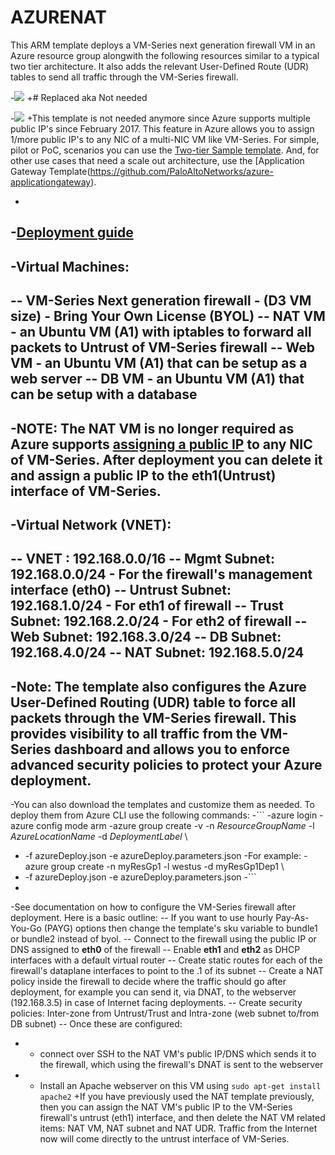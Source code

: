# AZURENAT
This ARM template deploys a VM-Series next generation firewall VM in an Azure resource group alongwith the following resources similar to a typical two tier architecture. It also adds the relevant User-Defined Route (UDR) tables to send all traffic through the VM-Series firewall.
  
 -[<img src="http://azuredeploy.net/deploybutton.png"/>](https://portal.azure.com/#create/Microsoft.Template/uri/https%3A%2F%2Fraw.githubusercontent.com%2FPaloAltoNetworks%2Fazure%2Fmaster%2Fvmseries-nat-webdb%2FazureDeploy.json)
 +# Replaced aka Not needed
  
 -[<img src="https://camo.githubusercontent.com/536ab4f9bc823c2e0ce72fb610aafda57d8c6c12/687474703a2f2f61726d76697a2e696f2f76697375616c697a65627574746f6e2e706e67" data-canonical-src="http://armviz.io/visualizebutton.png" style="max-width:100%;">](http://armviz.io/#/?load=https%3A%2F%2Fraw.githubusercontent.com%2FPaloAltoNetworks%2Fazure%2Fmaster%2Fvmseries-nat-webdb%2FazureDeploy.json)
 +This template is not needed anymore since Azure supports multiple public IP's since February 2017. This feature in Azure allows you to assign 1/more public IP's to any NIC of a multi-NIC VM like VM-Series. For simple, pilot or PoC, scenarios you can use the [Two-tier Sample template](https://github.com/PaloAltoNetworks/azure/tree/master/two-tier-sample). And, for other use cases that need a scale out architecture, use the [Application Gateway Template(https://github.com/PaloAltoNetworks/azure-applicationgateway). 
  
 -
 -[Deployment guide](https://github.com/PaloAltoNetworks/azure/blob/master/vmseries-nat-webdb/Azure_VM-Series_ARM_NAT_template_deployment_guide_v3.pdf)
 -
 -**Virtual Machines:**
 -
 -- VM-Series Next generation firewall - (D3 VM size) - Bring Your Own License (BYOL)
 -- NAT VM - an Ubuntu VM (A1) with iptables to forward all packets to Untrust of VM-Series firewall
 -- Web VM - an Ubuntu VM (A1) that can be setup as a web server
 -- DB VM - an Ubuntu VM (A1) that can be setup with a database
 -
 -<b>NOTE</b>: The NAT VM is no longer required as Azure supports [assigning a public IP](https://azure.microsoft.com/en-us/updates/ga-multiple-ips-per-nic) to any NIC of VM-Series. After deployment you can delete it and assign a public IP to the eth1(Untrust) interface of VM-Series.
 -
 -**Virtual Network (VNET):**
 -
 -- VNET : 192.168.0.0/16
 -- Mgmt Subnet: 192.168.0.0/24 - For the firewall's management interface (eth0)
 -- Untrust Subnet: 192.168.1.0/24 - For eth1 of firewall
 -- Trust Subnet: 192.168.2.0/24 - For eth2 of firewall
 -- Web Subnet: 192.168.3.0/24
 -- DB Subnet: 192.168.4.0/24
 -- NAT Subnet: 192.168.5.0/24
 -
 -**Note:** The template also configures the Azure User-Defined Routing (UDR) table to force all packets through the VM-Series firewall. This provides visibility to all traffic from the VM-Series dashboard and allows you to enforce advanced security policies to protect your Azure deployment.
 -
 -You can also download the templates and customize them as needed. To deploy them from Azure CLI use the following commands:
 -```
 -azure login
 -azure config mode arm
 -azure group create -v -n <i>ResourceGroupName</i>  -l <i>AzureLocationName</i>  -d  <i>DeploymentLabel</i>  \
 -    -f azureDeploy.json  -e azureDeploy.parameters.json
 -For example:
 -azure group create  -n myResGp1  -l westus  -d myResGp1Dep1  \
 -    -f azureDeploy.json  -e azureDeploy.parameters.json
 -```
 -
 -See documentation on how to configure the VM-Series firewall after deployment. Here is a basic outline:
 -- If you want to use hourly Pay-As-You-Go (PAYG) options then change the template's sku variable to bundle1 or bundle2 instead of byol.
 -- Connect to the firewall using the public IP or DNS assigned to **eth0** of the firewall
 -- Enable **eth1** and **eth2** as DHCP interfaces with a default virtual router
 -- Create static routes for each of the firewall's dataplane interfaces to point to the .1 of its subnet
 -- Create a NAT policy inside the firewall to decide where the traffic should go after deployment, for example you can send it, via DNAT, to the webserver (192.168.3.5) in case of Internet facing deployments.
 -- Create security policies: Inter-zone from Untrust/Trust and Intra-zone (web subnet to/from DB subnet)
 -- Once these are configured:
 -    - connect over SSH to the NAT VM's public IP/DNS which sends it to the firewall, which using the firewall's DNAT is sent to the webserver
 -    - Install an Apache webserver on this VM using  `sudo apt-get install apache2`
 +If you have previously used the NAT template previously, then you can assign the NAT VM's public IP to the VM-Series firewall's untrust (eth1) interface, and then delete the NAT VM related items: NAT VM, NAT subnet and NAT UDR. Traffic from the Internet now will come directly to the untrust interface of VM-Series.
